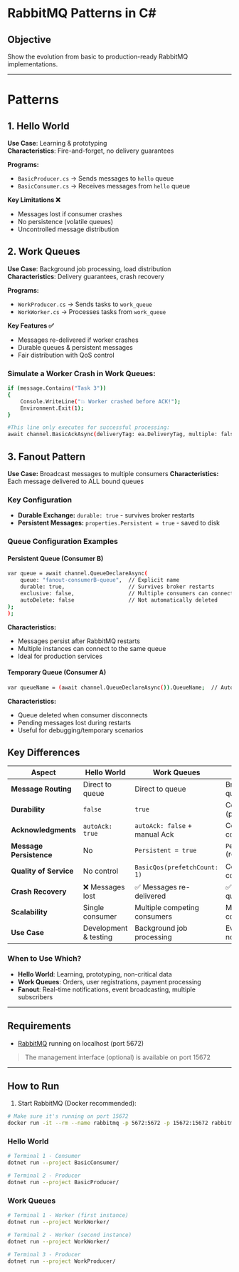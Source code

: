 # RabbitMQ Patterns in C#

## Objective
Show the evolution from basic to production-ready RabbitMQ implementations.

---

# Patterns

## 1. Hello World
**Use Case**: Learning & prototyping  
**Characteristics**: Fire-and-forget, no delivery guarantees

**Programs:**
- `BasicProducer.cs` → Sends messages to `hello` queue
- `BasicConsumer.cs` → Receives messages from `hello` queue

**Key Limitations ❌**
- Messages lost if consumer crashes
- No persistence (volatile queues)
- Uncontrolled message distribution

## 2. Work Queues  
**Use Case**: Background job processing, load distribution  
**Characteristics**: Delivery guarantees, crash recovery

**Programs:**
- `WorkProducer.cs` → Sends tasks to `work_queue`
- `WorkWorker.cs` → Processes tasks from `work_queue`

**Key Features ✅**
- Messages re-delivered if worker crashes
- Durable queues & persistent messages
- Fair distribution with QoS control

### Simulate a Worker Crash in Work Queues:
```bash
if (message.Contains("Task 3")) 
{
    Console.WriteLine("💥 Worker crashed before ACK!");
    Environment.Exit(1);
}

#This line only executes for successful processing:
await channel.BasicAckAsync(deliveryTag: ea.DeliveryTag, multiple: false);
```


## 3. Fanout Pattern
**Use Case:** Broadcast messages to multiple consumers
**Characteristics:** Each message delivered to ALL bound queues

### Key Configuration
- **Durable Exchange:** `durable: true` - survives broker restarts  
- **Persistent Messages:** `properties.Persistent = true` - saved to disk

### Queue Configuration Examples

#### Persistent Queue (Consumer B)

```bash
var queue = await channel.QueueDeclareAsync(
    queue: "fanout-consumerB-queue",  // Explicit name
    durable: true,                    // Survives broker restarts
    exclusive: false,                 // Multiple consumers can connect
    autoDelete: false                 // Not automatically deleted
);
);
```
**Characteristics:**

- Messages persist after RabbitMQ restarts
- Multiple instances can connect to the same queue
- Ideal for production services

#### Temporary Queue (Consumer A)

```bash
var queueName = (await channel.QueueDeclareAsync()).QueueName;  // Auto-generated name
```

**Characteristics:**

- Queue deleted when consumer disconnects
- Pending messages lost during restarts
- Useful for debugging/temporary scenarios

  

## Key Differences

| Aspect | Hello World | Work Queues | Fanout Pattern |
|--------|-------------|-------------|----------------|
| **Message Routing** | Direct to queue | Direct to queue | Broadcast to all bound queues |
| **Durability** | `false` | `true` | Configurable (persistent/temporary) |
| **Acknowledgments** | `autoAck: true` | `autoAck: false` + manual Ack | Configurable per consumer |
| **Message Persistence** | No | `Persistent = true` | `Persistent = true` (recommended) |
| **Quality of Service** | No control | `BasicQos(prefetchCount: 1)` | Configurable per consumer |
| **Crash Recovery** | ❌ Messages lost | ✅ Messages re-delivered | ✅ With persistent queues |
| **Scalability** | Single consumer | Multiple competing consumers | Multiple parallel consumers |
| **Use Case** | Development & testing | Background job processing | Event broadcasting & notifications |


###  When to Use Which?
- **Hello World**: Learning, prototyping, non-critical data
- **Work Queues**: Orders, user registrations, payment processing
- **Fanout**: Real-time notifications, event broadcasting, multiple subscribers



---

## Requirements

- [RabbitMQ](https://www.rabbitmq.com/download.html) running on localhost (port 5672)
> The management interface (optional) is available on port 15672


---

## How to Run

1. Start RabbitMQ (Docker recommended):


```bash
# Make sure it's running on port 15672
docker run -it --rm --name rabbitmq -p 5672:5672 -p 15672:15672 rabbitmq:4-management

```

### Hello World

```bash
# Terminal 1 - Consumer
dotnet run --project BasicConsumer/

# Terminal 2 - Producer  
dotnet run --project BasicProducer/
```

### Work Queues

```bash
# Terminal 1 - Worker (first instance)
dotnet run --project WorkWorker/

# Terminal 2 - Worker (second instance)
dotnet run --project WorkWorker/

# Terminal 3 - Producer
dotnet run --project WorkProducer/
```

